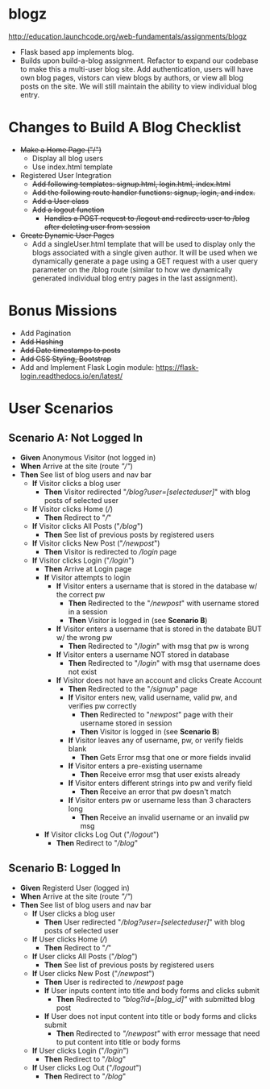 # blogz
http://education.launchcode.org/web-fundamentals/assignments/blogz
- Flask based app implements blog.  
- Builds upon build-a-blog assignment.  Refactor to expand our codebase to make this a multi-user blog site.  Add authentication, users will have own blog pages, vistors can view blogs by authors, or view all blog posts on the site.  We will still maintain the ability to view individual blog entry.
 # Changes to Build A Blog Checklist
- ~~Make a Home Page ("/")~~
    - Display all blog users
    - Use index.html template
- Registered User Integration
    - ~~Add following templates: signup.html, login.html, index.html~~
    - ~~Add the following route handler functions: signup, login, and index.~~
    - ~~Add a User class~~
    - ~~Add a logout function~~
        - ~~Handles a POST request to /logout and redirects user to /blog after deleting user from session~~
- ~~Create Dynamic User Pages~~
    - Add a singleUser.html template that will be used to display only the blogs associated with a single given author. It will be used when we dynamically generate a page using a GET request with a user query parameter on the /blog route (similar to how we dynamically generated individual blog entry pages in the last assignment).
# Bonus Missions
- Add Pagination
- ~~Add Hashing~~
- ~~Add Date timestamps to posts~~
- ~~Add CSS Styling, Bootstrap~~
- Add and Implement Flask Login module: https://flask-login.readthedocs.io/en/latest/
# User Scenarios
## Scenario A: Not Logged In
- **Given** Anonymous Visitor (not logged in)
- **When** Arrive at the site (route _"/"_)
- **Then** See list of blog users and nav bar
    - **If** Visitor clicks a blog user
        - **Then** Visitor redirected "_/blog?user=[selecteduser]_" with blog posts of selected user
    - **If** Visitor clicks Home (_/_)
        - **Then** Redirect to "_/_"
    - **If** Visitor clicks All Posts ("_/blog_")
         - **Then** See list of previous posts by registered users
    - **If** Visitor clicks New Post ("_/newpost_")
        - **Then** Visitor is redirected to _/login_ page
    - **If** Visitor clicks Login ("_/login_")
        - **Then** Arrive at Login page
        - **If** Visitor attempts to login
            - **If** Visitor enters a username that is stored in the database w/ the correct pw
                - **Then** Redirected to the "_/newpost_" with username stored in a session
                - **Then** Visitor is logged in (see **Scenario B**)
            - **If** Visitor enters a username that is stored in the databate BUT w/ the wrong pw
                - **Then** Redirected to "_/login_" with msg that pw is wrong
            - **If** Visitor enters a username NOT stored in database
                - **Then** Redirected to "_/login_" with msg that username does not exist
            - **If** Visitor does not have an account and clicks Create Account
                - **Then** Redirected to the "_/signup_" page
                - **If** Visitor enters new, valid username, valid pw, and verifies pw correctly
                    - **Then** Redirected to "_newpost_" page with their username stored in session
                    - **Then** Visitor is logged in (see **Scenario B**)
                - **If** Visitor leaves any of username, pw, or verify fields blank
                    - **Then** Gets Error msg that one or more fields invalid
                - **If** Visitor enters a pre-existing username
                    - **Then** Receive error msg that user exists already
                - **If** Visitor enters different strings into pw and verify field
                    - **Then** Receive an error that pw doesn't match
                - **If** Visitor enters pw or username less than 3 characters long
                    - **Then** Receive an invalid username or an invalid pw msg
        - **If** Visitor clicks Log Out ("_/logout_")
            - **Then** Redirect to "_/blog_"
                 
## Scenario B: Logged In
- **Given** Registerd User (logged in)
- **When** Arrive at the site (route _"/"_)
- **Then** See list of blog users and nav bar
    - **If** User clicks a blog user
        - **Then** User redirected "_/blog?user=[selecteduser]_" with blog posts of selected user
    - **If** User clicks Home (_/_)
        - **Then** Redirect to "_/_"
    - **If** User clicks All Posts ("_/blog_")
         - **Then** See list of previous posts by registered users
    - **If** User clicks New Post ("_/newpost_")
        - **Then** User is redirected to _/newpost_ page
        - **If** User inputs content into title and body forms and clicks submit
            - **Then** Redirected to _"blog?id=[blog_id]"_ with submitted blog post 
        - **If** User does not input content into title or body forms and clicks submit
            - **Then** Redirected to _"/newpost"_ with error message that need to put content into title or body forms
    - **If** User clicks Login ("_/login_")
        - **Then** Redirect to "_/blog_"
    - **If** User clicks Log Out ("_/logout_")
        - **Then** Redirect to "_/blog_"



